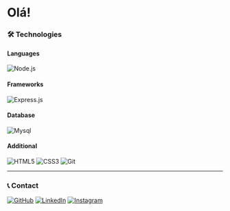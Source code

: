 # Olá! 


### 🛠 Technologies

#### Languages
![Node.js](https://img.shields.io/badge/Node.js-339933?style=for-the-badge&logo=nodedotjs&logoColor=white)


#### Frameworks
![Express.js](https://img.shields.io/badge/Express.js-000000?style=for-the-badge&logo=express&logoColor=white)


#### Database
![Mysql](https://img.shields.io/badge/MySQL-00000F?style=for-the-badge&logo=mysql&logoColor=white)


#### Additional
![HTML5](https://img.shields.io/badge/HTML5-E34F26?style=for-the-badge&logo=html5&logoColor=white)
![CSS3](https://img.shields.io/badge/CSS3-1572B6?style=for-the-badge&logo=css3&logoColor=white)
![Git](https://img.shields.io/badge/Git-F05032?style=for-the-badge&logo=git&logoColor=white)

---

### 📞 Contact

[![GitHub](https://img.shields.io/badge/GitHub-4F4F4F?style=for-the-badge&logo=github&logoColor=white)](https://github.com/Gustavomw1)
[![LinkedIn](https://img.shields.io/badge/LinkedIn-4F4F4F?style=for-the-badge&logo=linkedin&logoColor=white)](https://www.linkedin.com/in/gustavo-dos-santos-ribeiro-4132b8331/)
[![Instagram](https://img.shields.io/badge/Instagram-4F4F4F?style=for-the-badge&logo=instagram&logoColor=white)](https://www.instagram.com/gustavomw1/)
